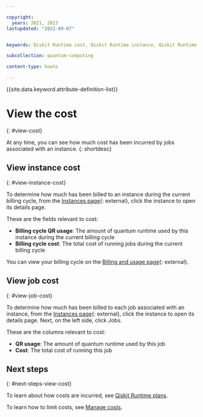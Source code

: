```yaml
---

copyright:
  years: 2021, 2023
lastupdated: "2022-09-07"


keywords: Qiskit Runtime cost, Qiskit Runtime instance, Qiskit Runtime job cost, Qiskit Runtime price

subcollection: quantum-computing

content-type: howto

---
```


{{site.data.keyword.attribute-definition-list}}


# View the cost
{: #view-cost}

At any time, you can see how much cost has been incurred by jobs associated with an instance.
{: shortdesc}



## View instance cost
{: #view-instance-cost}

To determine how much has been billed to an instance during the current billing cycle, from the [Instances page](https://cloud.ibm.com/quantum/instances){: external}, click the instance to open its details page.

These are the fields relevant to cost:

* **Billing cycle QR usage**: The amount of quantum runtime used by this instance during the current billing cycle
* **Billing cycle cost**: The total cost of running jobs during the current billing cycle

You can view your billing cycle on the [Billing and usage page](https://cloud.ibm.com/billing){: external}.

## View job cost
{: #view-job-cost}

To determine how much has been billed to each job associated with an instance, from the [Instances page](https://cloud.ibm.com/quantum/instances){: external}, click the instance to open its details page. Next, on the left side, click Jobs.

These are the columns relevant to cost:

* **QR usage**: The amount of quantum runtime used by this job
* **Cost**: The total cost of running this job

## Next steps
{: #next-steps-view-cost}

To learn about how costs are incurred, see [Qiskit Runtime plans](/docs/quantum-computing?topic=quantum-computing-plans).

To learn how to limit costs, see [Manage costs](/docs/quantum-computing?topic=quantum-computing-cost).
